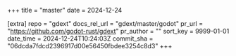 +++
title = "master"
date = 2024-12-24

[extra]
repo = "gdext"
docs_rel_url = "gdext/master/godot"
pr_url = "https://github.com/godot-rust/gdext"
pr_author = ""
sort_key = 9999-01-01
date_time = 2024-12-24T10:24:03Z
commit_sha = "06dcda7fdcd2396917d00e56450fbdee3254c8d3"
+++


